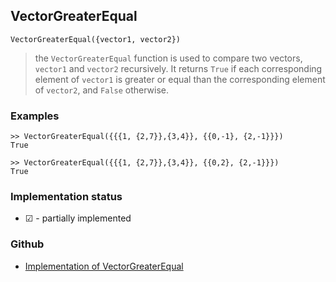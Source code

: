 ## VectorGreaterEqual

```
VectorGreaterEqual({vector1, vector2}) 
```

> the `VectorGreaterEqual` function is used to compare two vectors, `vector1` and `vector2` recursively. It returns `True` if each corresponding element of `vector1` is greater or equal than the corresponding element of `vector2`, and `False` otherwise.
 
### Examples

```
>> VectorGreaterEqual({{{1, {2,7}},{3,4}}, {{0,-1}, {2,-1}}}) 
True

>> VectorGreaterEqual({{{1, {2,7}},{3,4}}, {{0,2}, {2,-1}}})
True
```
 

### Implementation status

* &#x2611; - partially implemented

### Github

* [Implementation of VectorGreaterEqual](https://github.com/axkr/symja_android_library/blob/master/symja_android_library/matheclipse-core/src/main/java/org/matheclipse/core/builtin/ComputationalGeometryFunctions.java#L1214) 
